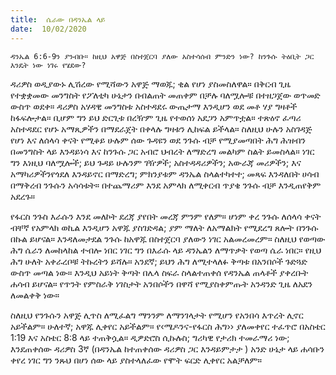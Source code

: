 ```yaml
---
title:  ሴራው በዳንኤል ላይ
date:  10/02/2020
---
```


`ዳንኤል 6:6-9ን ያንብቡ። ከዚህ አዋጅ በስተጀርባ ያለው አስተሳሰብ ምንድን ነው? ከንጉሱ ትዕቢት ጋር እንዴት ነው ነገሩ የሄደው?`

ዳሪዎስ ወዲያውኑ ሊሽረው የሚሻውን አዋጅ ማወጁ; ቂል የሆነ ያስመስለዋል። በቅርብ ጊዜ የተቋቋመው መንግስት የፖለቲካ ሁኔታን በብልጠት መጠቀም በቻሉ ባለሟሎቹ በተዘጋጀው ወጥመድ ውስጥ ወደቀ። ዳሪዎስ አሃዳዊ መንግስቱ አስተዳደሩ ውጤታማ እንዲሆን ወደ መቶ ሃያ ግዛቶች ከፋፍሎታል። ቢሆም ግን ይህ ድርጊቱ በረዥም ጊዜ የተወሰነ አደጋን አምጥቷል። ተጽዕኖ ፈጣሪ አስተዳደር የሆኑ አማጺዎችን በማደራጀት በቀላሉ ግዛቱን ሊከፍል ይችላል። ስለዚህ ሁሉን አስገዳጅ የሆነ እና ለሰላሳ ቀናት የሚቆይ ሁሉም ሰው ጉዳዩን ወደ ንጉሱ ብቻ የሚያመጣበት ሕግ ሕዝብን በመንግስት ላይ እንዳይነሳ እና ከንጉሱ ጋር አብሮ ህብረት ለማድረግ መልካም ስልት ይመስላል። ነገር ግን እነዚህ ባለሟሎች; ይህ ጉዳይ ሁሉንም ገዥዎች; አስተዳዳሪዎችን; አውራጃ መሪዎችን; እና አማካሪዎችንየጎደለ እንዳይኖር በማድረግ; ምክንያቱም ዳንኤል ስላልተካተተ; መጻፍ እንዳለበት ሀሳብ በማቅረብ ንጉሱን አሳሳቱት። በተጨማሪም እንደ አምላክ ለሚቀርብ ጥያቄ ንጉሱ ብቻ እንዲጠየቅም አደረጉ።

የፋርስ ንጉስ እራሱን እንደ መለኮት ደረጃ ያየበት መረጃ ምንም የለም። ሆነም ቀረ ንጉሱ ለሰላሳ ቀናት ብቸኛ የአምላክ ወኪል እንዲሆን አዋጁ ያስገድዳል; ያም ማለት ለአማልክት የሚደረግ ጸሎት በንጉሱ በኩል ይሆናል። እንዳለመታደል ንጉሱ ከአዋጁ በስተጀርባ ያለውን ነገር አልመረመረም። ስለዚህ የወጣው ሕግ ሴራን ለመከላከል ተብሎ ነበር ነገር ግን በእራሱ ላይ ዳንኤልን ለማጥቃት የወጣ ሴራ ነበር። የዚህ ሕግ ሁለት አቀራረቦቹ ትኩረትን ይሻሉ። አንደኛ; ይህን ሕግ ለሚተላለፉ ቅጣቱ በአንበሶች ጉድጓድ ውስጥ መጣል ነው። እንዲህ አይነት ቅጣት በሌላ ስፍራ ስላልተጠቀሰ የዳንኤል ጠላቶች ያቀረቡት ሐሳብ ይሆናል። የጥንት የምስራቅ ነገስታት አንበሶችን በዋሻ የሚያስቀምጡት አንዳንድ ጊዜ ለአደን ለመልቀቅ ነው።

ስለዚህ የንጉሱን አዋጅ ሊጥስ ለሚፈልግ ማንንም ለማንገላታት የሚሆን የአንበሳ እጥረት ሊኖር አይችልም። ሁለተኛ; አዋጁ ሊቀየር አይችልም። የ‹ሜዶንና-የፋርስ ሕግ›› ያለመቀየር ተፈጥሮ በአስቴር 1:19 እና አስቴር 8:8 ላይ ተጠቅሷል። ዲዎድሮስ ሲኩሉስ; ግሪካዊ የታሪክ ተመራማሪ ነው; እንደጠቀሰው ዳሪዎስ 3ኛ (በዳንኤል ከተጠቀሰው ዳሪዎስ ጋር እንዳይምታታ ) አንድ ሁኔታ ላይ ሐሳቡን ቀየረ ነገር ግን ንጹህ በሆነ ሰው ላይ ያስተላለፈው የሞት ፍርድ ሊቀየር አልቻለም።